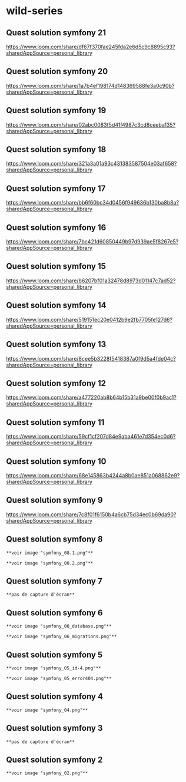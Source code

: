 # wild-series

## Quest solution symfony 21

https://www.loom.com/share/df67f370fae245fda2e6d5c9c8895c93?sharedAppSource=personal_library

## Quest solution symfony 20

https://www.loom.com/share/1a7b4ef198174d148369588fe3a0c90b?sharedAppSource=personal_library

## Quest solution symfony 19

https://www.loom.com/share/02abc0083f5d41f4987c3cd8ceeba135?sharedAppSource=personal_library

## Quest solution symfony 18

https://www.loom.com/share/321a3a01a93c431383587504e03af658?sharedAppSource=personal_library

## Quest solution symfony 17

https://www.loom.com/share/bb6f60bc34d0456f949636b130ba8b8a?sharedAppSource=personal_library

## Quest solution symfony 16

https://www.loom.com/share/7bc421d60850449b97d939ae5f8267e5?sharedAppSource=personal_library

## Quest solution symfony 15

https://www.loom.com/share/b6207bf01a32478d8973d01147c7ad52?sharedAppSource=personal_library

## Quest solution symfony 14

https://www.loom.com/share/519151ec20e0412b9e2fb7705fe127d6?sharedAppSource=personal_library

## Quest solution symfony 13

https://www.loom.com/share/8cee5b3228f5418387a0f9d5a4fde04c?sharedAppSource=personal_library

## Quest solution symfony 12

https://www.loom.com/share/a477220ab8b64b15b31a9be00f0b9ac1?sharedAppSource=personal_library

## Quest solution symfony 11

https://www.loom.com/share/59cf1cf207d84e9aba461e7d354ec0d6?sharedAppSource=personal_library

## Quest solution symfony 10

https://www.loom.com/share/68e145863b4244a8b0ae851a068862e9?sharedAppSource=personal_library

## Quest solution symfony 9

https://www.loom.com/share/7c8f01f6150b4a6cb75d34ec0b69da90?sharedAppSource=personal_library

## Quest solution symfony 8

    **voir image "symfony_08.1.png"**

    **voir image "symfony_08.2.png"**

## Quest solution symfony 7

    **pas de capture d'écran**

## Quest solution symfony 6

    **voir image "symfony_06_database.png"**

    **voir image "symfony_06_migrations.png"**

## Quest solution symfony 5

    **voir image "symfony_05_id-4.png"**

    **voir image "symfony_05_error404.png"**

## Quest solution symfony 4

    **voir image "symfony_04.png"**

## Quest solution symfony 3

    **pas de capture d'écran**

## Quest solution symfony 2

    **voir image "symfony_02.png"**